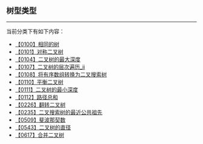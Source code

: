 <div style="font-size: 20px; margin-bottom: 15px; font-weight: bold;">树型类型</div>
<hr style="height: 1px; margin: 1em 0px;" />

当前分类下有如下内容：

* [【0100】相同的树](/tools/tpl/same-tree.md)
* [【0101】对称二叉树](/tools/tpl/symmetric-tree.md)
* [【0104】二叉树的最大深度](/tools/tpl/maximum-depth-of-binary-tree.md)
* [【0107】二叉树的层次遍历_ii](/tools/tpl/binary-tree-level-order-traversal-ii.md)
* [【0108】将有序数组转换为二叉搜索树](/tools/tpl/convert-sorted-array-to-binary-search-tree.md)
* [【0110】平衡二叉树](/tools/tpl/balanced-binary-tree.md)
* [【0111】二叉树的最小深度](/tools/tpl/minimum-depth-of-binary-tree.md)
* [【0112】路径总和](/tools/tpl/path-sum.md)
* [【0226】翻转二叉树](/tools/tpl/invert-binary-tree.md)
* [【0235】二叉搜索树的最近公共祖先](/tools/tpl/lowest-common-ancestor-of-a-binary-search-tree.md)
* [【0509】斐波那契数](/tools/tpl/fibonacci-number.md)
* [【0543】二叉树的直径](/tools/tpl/diameter-of-binary-tree.md)
* [【0617】合并二叉树](/tools/tpl/merge-two-binary-trees.md)